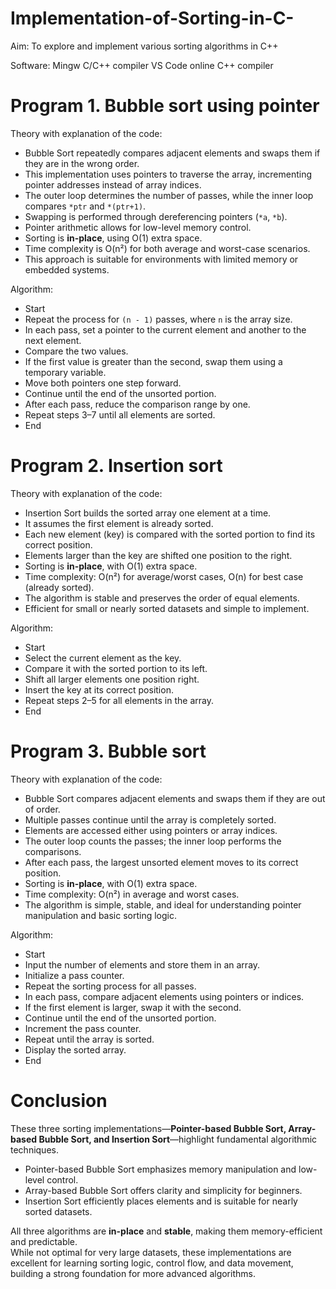 # Implementation-of-Sorting-in-C-

Aim: To explore and implement various sorting algorithms in C++

Software: Mingw C/C++ compiler
          VS Code
          online C++ compiler

# Program 1. Bubble sort using pointer
Theory with explanation of the code:

- Bubble Sort repeatedly compares adjacent elements and swaps them if they are in the wrong order.  
- This implementation uses pointers to traverse the array, incrementing pointer addresses instead of array indices.  
- The outer loop determines the number of passes, while the inner loop compares `*ptr` and `*(ptr+1)`.  
- Swapping is performed through dereferencing pointers (`*a`, `*b`).  
- Pointer arithmetic allows for low-level memory control.  
- Sorting is **in-place**, using O(1) extra space.  
- Time complexity is O(n²) for both average and worst-case scenarios.  
- This approach is suitable for environments with limited memory or embedded systems.

Algorithm:  
- Start  
- Repeat the process for `(n - 1)` passes, where `n` is the array size.  
- In each pass, set a pointer to the current element and another to the next element.  
- Compare the two values.  
- If the first value is greater than the second, swap them using a temporary variable.  
- Move both pointers one step forward.  
- Continue until the end of the unsorted portion.  
- After each pass, reduce the comparison range by one.  
- Repeat steps 3–7 until all elements are sorted.  
- End

# Program 2. Insertion sort
Theory with explanation of the code:

- Insertion Sort builds the sorted array one element at a time.  
- It assumes the first element is already sorted.  
- Each new element (key) is compared with the sorted portion to find its correct position.  
- Elements larger than the key are shifted one position to the right.  
- Sorting is **in-place**, with O(1) extra space.  
- Time complexity: O(n²) for average/worst cases, O(n) for best case (already sorted).  
- The algorithm is stable and preserves the order of equal elements.  
- Efficient for small or nearly sorted datasets and simple to implement.

Algorithm:  
- Start  
- Select the current element as the key.  
- Compare it with the sorted portion to its left.  
- Shift all larger elements one position right.  
- Insert the key at its correct position.  
- Repeat steps 2–5 for all elements in the array.  
- End

# Program 3. Bubble sort
Theory with explanation of the code:

- Bubble Sort compares adjacent elements and swaps them if they are out of order.  
- Multiple passes continue until the array is completely sorted.  
- Elements are accessed either using pointers or array indices.  
- The outer loop counts the passes; the inner loop performs the comparisons.  
- After each pass, the largest unsorted element moves to its correct position.  
- Sorting is **in-place**, with O(1) extra space.  
- Time complexity: O(n²) in average and worst cases.  
- The algorithm is simple, stable, and ideal for understanding pointer manipulation and basic sorting logic.

Algorithm:  
- Start  
- Input the number of elements and store them in an array.  
- Initialize a pass counter.  
- Repeat the sorting process for all passes.  
- In each pass, compare adjacent elements using pointers or indices.  
- If the first element is larger, swap it with the second.  
- Continue until the end of the unsorted portion.  
- Increment the pass counter.  
- Repeat until the array is sorted.  
- Display the sorted array.  
- End

# Conclusion
These three sorting implementations—**Pointer-based Bubble Sort, Array-based Bubble Sort, and Insertion Sort**—highlight fundamental algorithmic techniques.  

- Pointer-based Bubble Sort emphasizes memory manipulation and low-level control.  
- Array-based Bubble Sort offers clarity and simplicity for beginners.  
- Insertion Sort efficiently places elements and is suitable for nearly sorted datasets.  

All three algorithms are **in-place** and **stable**, making them memory-efficient and predictable.  
While not optimal for very large datasets, these implementations are excellent for learning sorting logic, control flow, and data movement, building a strong foundation for more advanced algorithms.
